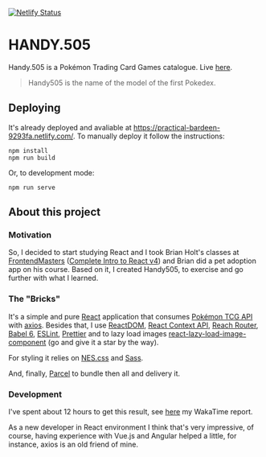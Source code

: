[![Netlify Status](https://api.netlify.com/api/v1/badges/743e5c07-40dd-4b18-a5ff-57aeb38dbc81/deploy-status)](https://app.netlify.com/sites/practical-bardeen-9293fa/deploys)

# HANDY.505

Handy.505 is a Pokémon Trading Card Games catalogue.
Live [here](https://practical-bardeen-9293fa.netlify.com/).

> Handy505 is the name of the model of the first Pokedex.

## Deploying

It's already deployed and avaliable at https://practical-bardeen-9293fa.netlify.com/.
To manually deploy it follow the instructions:

```
npm install
npm run build
```

Or, to development mode:

```
npm run serve 
```

## About this project

### Motivation
So, I decided to start studying React and I took Brian Holt's classes at [FrontendMasters](https://frontendmasters.com/) ([Complete Intro to React v4](https://frontendmasters.com/courses/complete-react-v4/)) and Brian did a pet adoption app on his course.
Based on it, I created Handy505, to exercise and go further with what I learned.

### The "Bricks"

It's a simple and pure [React](https://reactjs.org/) application that consumes [Pokémon TCG API](https://pokemontcg.io/) with [axios](https://github.com/axios/axios). Besides that, I use [ReactDOM](https://reactjs.org/docs/react-dom.html), [React Context API](https://reactjs.org/docs/context.html), [Reach Router](https://reach.tech/router), [Babel 6](https://babeljs.io/docs/en/6.26.3/index.html), [ESLint](https://eslint.org/), [Prettier](https://prettier.io/) and to lazy load images [react-lazy-load-image-component](https://github.com/Aljullu/react-lazy-load-image-component) (go and give it a star by the way).

For styling  it relies on [NES.css](https://nostalgic-css.github.io/NES.css/) and [Sass](https://sass-lang.com/).

And, finally, [Parcel](https://parceljs.org/) to bundle then all and delivery it.

### Development

I've spent about 12 hours to get this result, see [here](https://wakatime.com/@joelxr/projects/athjjaxxgc?start=2019-01-03&end=2019-01-09) my WakaTime report.

As a new developer in React environment I think that's very impressive, of course, having experience with Vue.js and Angular helped a little, for instance, axios is an old friend of mine.
